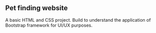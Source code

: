 ## Pet finding website
A basic HTML and CSS project. Build to understand the application of Bootstrap framework for UI/UX purposes.
